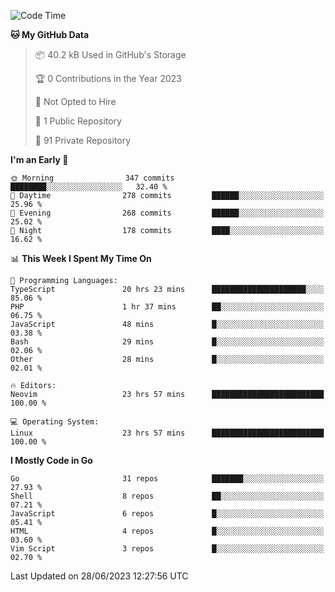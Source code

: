 
<!--START_SECTION:waka-->
![Code Time](http://img.shields.io/badge/Code%20Time-3%2C725%20hrs%2029%20mins-blue)

**🐱 My GitHub Data** 

> 📦 40.2 kB Used in GitHub's Storage 
 > 
> 🏆 0 Contributions in the Year 2023
 > 
> 🚫 Not Opted to Hire
 > 
> 📜 1 Public Repository 
 > 
> 🔑 91 Private Repository 
 > 
**I'm an Early 🐤** 

```text
🌞 Morning                347 commits         ████████░░░░░░░░░░░░░░░░░   32.40 % 
🌆 Daytime                278 commits         ██████░░░░░░░░░░░░░░░░░░░   25.96 % 
🌃 Evening                268 commits         ██████░░░░░░░░░░░░░░░░░░░   25.02 % 
🌙 Night                  178 commits         ████░░░░░░░░░░░░░░░░░░░░░   16.62 % 
```


📊 **This Week I Spent My Time On** 

```text
💬 Programming Languages: 
TypeScript               20 hrs 23 mins      █████████████████████░░░░   85.06 % 
PHP                      1 hr 37 mins        ██░░░░░░░░░░░░░░░░░░░░░░░   06.75 % 
JavaScript               48 mins             █░░░░░░░░░░░░░░░░░░░░░░░░   03.38 % 
Bash                     29 mins             █░░░░░░░░░░░░░░░░░░░░░░░░   02.06 % 
Other                    28 mins             █░░░░░░░░░░░░░░░░░░░░░░░░   02.01 % 

🔥 Editors: 
Neovim                   23 hrs 57 mins      █████████████████████████   100.00 % 

💻 Operating System: 
Linux                    23 hrs 57 mins      █████████████████████████   100.00 % 
```

**I Mostly Code in Go** 

```text
Go                       31 repos            ███████░░░░░░░░░░░░░░░░░░   27.93 % 
Shell                    8 repos             ██░░░░░░░░░░░░░░░░░░░░░░░   07.21 % 
JavaScript               6 repos             █░░░░░░░░░░░░░░░░░░░░░░░░   05.41 % 
HTML                     4 repos             █░░░░░░░░░░░░░░░░░░░░░░░░   03.60 % 
Vim Script               3 repos             █░░░░░░░░░░░░░░░░░░░░░░░░   02.70 % 
```




 Last Updated on 28/06/2023 12:27:56 UTC
<!--END_SECTION:waka-->
